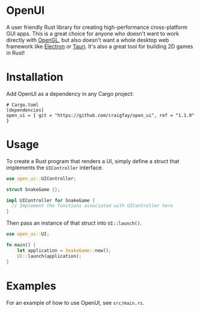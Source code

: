 # OpenUI
A user friendly Rust library for creating high-performance cross-platform GUI apps. This is a great choice for anyone who doesn't want to work directly with [OpenGL](https://www.khronos.org/opengl/wiki/OpenGL_Shading_Language), but also doesn't want a whole desktop web framework like [Electron](https://github.com/electron/electron) or [Tauri](https://github.com/tauri-apps/tauri). It's also a great tool for building 2D games in Rust!

# Installation

Add OpenUI as a dependency in any Cargo project:

```
# Cargo.toml
[dependencies]
open_ui = { git = "https://github.com/craigfay/open_ui", ref = "1.1.0" }
```

# Usage
To create a Rust program that renders a UI, simply define a struct that implements the `UIController` interface.

```rust
use open_ui::UIController;

struct SnakeGame {};

impl UIController for SnakeGame {
  // Implement the functions associated with UIController here
}
```

Then pass an instance of that struct into `UI::launch()`.

```rust
use open_ui::UI;

fn main() {
    let application = SnakeGame::new();
    UI::launch(application);
}
```

# Examples
For an example of how to use OpenUI, see `src/main.rs`.